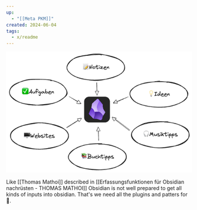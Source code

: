 ```yaml
---
up:
  - "[[Meta PKM]]"
created: 2024-06-04
tags:
  - x/readme
---
```

![](Atlas/Utilities/Attachments/Erfassungsfunktionen-Inhalte.png)

Like [[Thomas Mathoi]] described in [[Erfassungsfunktionen für Obsidian nachrüsten - THOMAS MATHOI]] Obsidian is not well prepared to get all kinds of inputs into obsidian. That's we need all the plugins and patters for 🤮.

